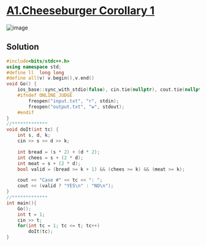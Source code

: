 # [A1.Cheeseburger Corollary 1](https://www.facebook.com/codingcompetitions/hacker-cup/2023/practice-round/problems/A1)

![image](https://github.com/Abdelrhman-Sayed70/Meta_Hacker_Cup_2023/assets/99830416/4505025d-3b79-4a57-811f-ed61308ba13e)

## Solution
```cpp
#include<bits/stdc++.h>
using namespace std;
#define ll  long long
#define all(v) v.begin(),v.end()
void Go() {
    ios_base::sync_with_stdio(false), cin.tie(nullptr), cout.tie(nullptr);
    #ifndef ONLINE_JUDGE
        freopen("input.txt", "r", stdin);
        freopen("output.txt", "w", stdout);
    #endif
}
//*************
void doIt(int tc) {
    int s, d, k;
    cin >> s >> d >> k;

    int bread = (s * 2) + (d * 2);
    int chees = s + (2 * d);
    int meat = s + (2 * d);
    bool valid = (bread >= k + 1) && (chees >= k) && (meat >= k);

    cout << "Case #" << tc << ": ";
    cout << (valid ? "YES\n" : "NO\n");
}
//*************
int main(){
    Go();
    int t = 1;
    cin >> t;
    for(int tc = 1; tc <= t; tc++)
        doIt(tc);
}
```
